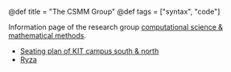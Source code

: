 @def title = "The CSMM Group"
@def tags = ["syntax", "code"]

Information page of the research group [computational science & mathematical methods](https://www.scc.kit.edu/en/aboutus/rg-csmm.php).

* [Seating plan of KIT campus south & north](https://docs.google.com/spreadsheets/d/1DBcaheV6zBe5x3kumNjE4UwXfoYw4FTPGCQiVlp9oMc/edit#gid=0)
* [Ryza](/ryza/)
